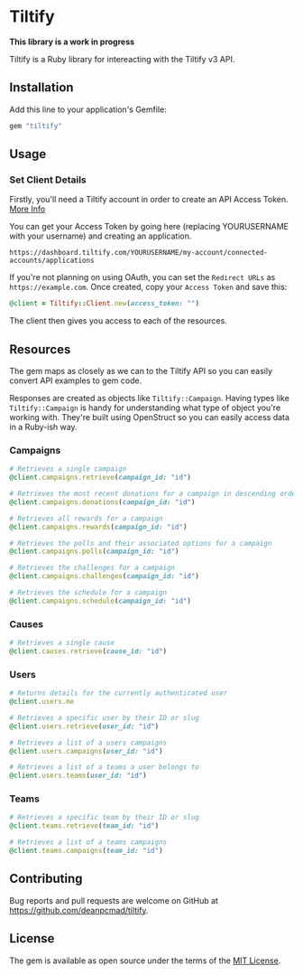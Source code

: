 # Tiltify

**This library is a work in progress**

Tiltify is a Ruby library for intereacting with the Tiltify v3 API.

## Installation

Add this line to your application's Gemfile:

```ruby
gem "tiltify"
```

## Usage

### Set Client Details

Firstly, you'll need a Tiltify account in order to create an API Access Token. [More Info](https://tiltify.github.io/api/topics/getting-started.html)

You can get your Access Token by going here (replacing YOURUSERNAME with your username) and creating an application.

```
https://dashboard.tiltify.com/YOURUSERNAME/my-account/connected-accounts/applications
```

If you're not planning on using OAuth, you can set the `Redirect URLs` as `https://example.com`. Once created, copy your `Access Token` and save this:

```ruby
@client = Tiltify::Client.new(access_token: "")
```

The client then gives you access to each of the resources.

## Resources

The gem maps as closely as we can to the Tiltify API so you can easily convert API examples to gem code.

Responses are created as objects like `Tiltify::Campaign`. Having types like `Tiltify::Campaign` is handy for understanding what type of object you're working with. They're built using OpenStruct so you can easily access data in a Ruby-ish way.

### Campaigns

```ruby
# Retrieves a single campaign
@client.campaigns.retrieve(campaign_id: "id")

# Retrieves the most recent donations for a campaign in descending order
@client.campaigns.donations(campaign_id: "id")

# Retrieves all rewards for a campaign
@client.campaigns.rewards(campaign_id: "id")

# Retrieves the polls and their associated options for a campaign
@client.campaigns.polls(campaign_id: "id")

# Retrieves the challenges for a campaign
@client.campaigns.challenges(campaign_id: "id")

# Retrieves the schedule for a campaign
@client.campaigns.schedule(campaign_id: "id")
```

### Causes

```ruby
# Retrieves a single cause
@client.causes.retrieve(cause_id: "id")
```

### Users

```ruby
# Returns details for the currently authenticated user
@client.users.me

# Retrieves a specific user by their ID or slug
@client.users.retrieve(user_id: "id")

# Retrieves a list of a users campaigns
@client.users.campaigns(user_id: "id")

# Retrieves a list of a teams a user belongs to
@client.users.teams(user_id: "id")
```

### Teams

```ruby
# Retrieves a specific team by their ID or slug
@client.teams.retrieve(team_id: "id")

# Retrieves a list of a teams campaigns
@client.teams.campaigns(team_id: "id")
```


## Contributing

Bug reports and pull requests are welcome on GitHub at https://github.com/deanpcmad/tiltify.

## License

The gem is available as open source under the terms of the [MIT License](https://opensource.org/licenses/MIT).

